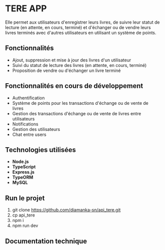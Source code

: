 # TERE APP

Elle permet aux utilisateurs d'enregistrer leurs livres, de suivre leur statut de lecture (en attente, en cours, terminé) et d'échanger ou de vendre leurs livres terminés avec d'autres utilisateurs en utilisant un système de points.

## Fonctionnalités

- Ajout, suppression et mise à jour des livres d'un utilisateur
- Suivi du statut de lecture des livres (en attente, en cours, terminé)
- Proposition de vendre ou d'échanger un livre terminé

## Fonctionnalités en cours de développement

- Authentification
- Système de points pour les transactions d'échange ou de vente de livres
- Gestion des transactions d'échange ou de vente de livres entre utilisateurs
- Notifications
- Gestion des utilisateurs
- Chat entre users

## Technologies utilisées

- **Node.js**
- **TypeScript**
- **Express.js**
- **TypeORM**
- **MySQL**

## Run le projet

1. git clone https://github.com/diamanka-sn/api_tere.git
2. cp api_tere
3. npm i
4. npm run dev

## Documentation technique



